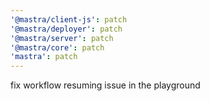 ```yaml
---
'@mastra/client-js': patch
'@mastra/deployer': patch
'@mastra/server': patch
'@mastra/core': patch
'mastra': patch
---
```


fix workflow resuming issue in the playground
